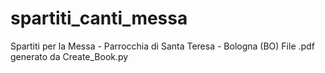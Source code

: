 # spartiti_canti_messa
 Spartiti per la Messa - Parrocchia di Santa Teresa - Bologna (BO)
 File .pdf generato da Create_Book.py
